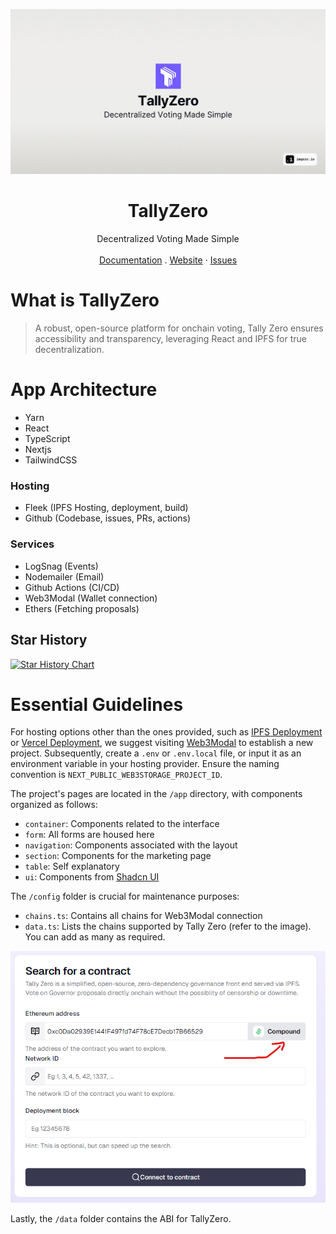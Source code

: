 ![hero](/public/og.png)

<p align="center">
	<h1 align="center"><b>TallyZero</b></h1>
<p align="center">
    Decentralized Voting Made Simple
    <br />
    <br />
    <a href="https://go.findmalek.com/anPiuRx">Documentation</a>
    .
    <a href="https://tally-zero-preview.vercel.app/">Website</a>
    ·
    <a href="https://github.com/function03-labs/tally-zero/issues">Issues</a>
  </p>
</p>

# What is TallyZero

> A robust, open-source platform for onchain voting, Tally Zero ensures accessibility and transparency, leveraging React and IPFS for true decentralization.


# App Architecture

- Yarn
- React
- TypeScript
- Nextjs
- TailwindCSS


### Hosting

- Fleek (IPFS Hosting, deployment, build)
- Github (Codebase, issues, PRs, actions)

### Services

- LogSnag (Events)
- Nodemailer (Email)
- Github Actions (CI/CD)
- Web3Modal (Wallet connection)
- Ethers (Fetching proposals)

## Star History

[![Star History Chart](https://api.star-history.com/svg?repos=function03-labs/tally-zero&type=Date)](https://star-history.com/#function03-labs/tally-zero&Date)

# Essential Guidelines

For hosting options other than the ones provided, such as [IPFS Deployment](https://ipfs.thirdwebcdn.com/ipfs/QmfGUuMzLqHyAybnUsPG6aMwQ241V6Q69AmPxCWsVsTDcD) or [Vercel Deployment](https://tally-zero-preview.vercel.app/), we suggest visiting [Web3Modal](https://cloud.walletconnect.com/sign-in) to establish a new project. Subsequently, create a `.env` or `.env.local` file, or input it as an environment variable in your hosting provider. Ensure the naming convention is `NEXT_PUBLIC_WEB3STORAGE_PROJECT_ID`.

The project's pages are located in the `/app` directory, with components organized as follows:

- `container`: Components related to the interface
- `form`: All forms are housed here
- `navigation`: Components associated with the layout
- `section`: Components for the marketing page
- `table`: Self explanatory
- `ui`: Components from [Shadcn UI](https://ui.shadcn.com/)

The `/config` folder is crucial for maintenance purposes:

- `chains.ts`: Contains all chains for Web3Modal connection
- `data.ts`: Lists the chains supported by Tally Zero (refer to the image). You can add as many as required.

![Supported Chains](/public/readme/chain.png)

Lastly, the `/data` folder contains the ABI for TallyZero.